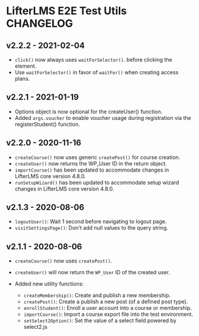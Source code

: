 LifterLMS E2E Test Utils CHANGELOG
==================================

v2.2.2 - 2021-02-04
-------------------

+ `click()` now always uses `waitForSelector()`. before clicking the element.
+ Use `waitForSelector()` in favor of `waitFor()` when creating access plans.


v2.2.1 - 2021-01-19
-------------------

+ Options object is now optional for the createUser() function.
+ Added `args.voucher` to enable voucher usage during registration via the registerStudent() function.


v2.2.0 - 2020-11-16
-------------------

+ `createCourse()` now uses generic `createPost()` for course creation.
+ `createUser()` now returns the WP_User ID in the return object.
+ `importCourse()` has been updated to accommodate changes in LifterLMS core version 4.8.0.
+ `runSetupWizard()` has been updated to accommodate setup wizard changes in LifterLMS core version 4.8.0.


v2.1.3 - 2020-08-06
-------------------
+ `logoutUser()`: Wait 1 second before navigating to logout page.
+ `visitSettingsPage()`: Don't add null values to the query string.

v2.1.1 - 2020-08-06
-------------------

+ `createCourse()` now uses `createPost()`.
+ `createUser()` will now return the `WP_User` ID of the created user.

+ Added new utility functions:

  + `createMembership()`: Create and publish a new membership.
  + `createPost()`: Create a publish a new post (of a defined post type).
  + `enrollStudent()`: Enroll a user account into a course or membership.
  + `importCourse()`: Import a course export file into the test environment.
  + `setSelect2Option()`: Set the value of a select field powered by select2.js
